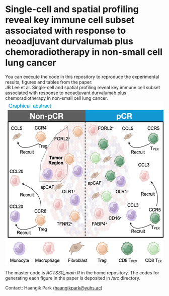 # Single-cell and spatial profiling reveal key immune cell subset associated with response to neoadjuvant durvalumab plus chemoradiotherapy in non-small cell lung cancer
You can execute the code in this repository to reproduce the experimental results, figures and tables from the paper: <br>
JB Lee et al. Single-cell and spatial profiling reveal key immune cell subset associated with response to neoadjuvant durvalumab plus chemoradiotherapy in non-small cell lung cancer.
![설명 텍스트](output/Graphical_abstract.png)

The master code is <i>ACTS30_main.R</i> in the home repository. The codes for generating each figure in the paper is deposited in <i>/src</i> directory.

Contact: Haangik Park (haangikpark@yuhs.ac)

